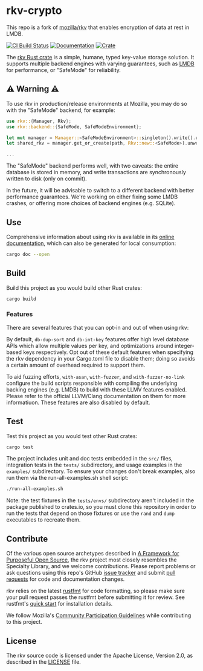 # rkv-crypto

This repo is a fork of [mozilla/rkv](https://github.com/mozilla/rkv) that enables encryption of data at rest in LMDB.

[![CI Build Status](https://github.com/mozilla/rkv/actions/workflows/ci.yml/badge.svg?branch=main)](https://github.com/mozilla/rkv/actions/workflows/ci.yml)
[![Documentation](https://docs.rs/rkv/badge.svg)](https://docs.rs/rkv/)
[![Crate](https://img.shields.io/crates/v/rkv.svg)](https://crates.io/crates/rkv)

The [rkv Rust crate](https://crates.io/crates/rkv-crypto) is a simple, humane, typed key-value storage solution. It supports multiple backend engines with varying guarantees, such as [LMDB](http://www.lmdb.tech/doc/) for performance, or "SafeMode" for reliability.

## ⚠️ Warning ⚠️

To use rkv in production/release environments at Mozilla, you may do so with the "SafeMode" backend, for example:

```rust
use rkv::{Manager, Rkv};
use rkv::backend::{SafeMode, SafeModeEnvironment};

let mut manager = Manager::<SafeModeEnvironment>::singleton().write().unwrap();
let shared_rkv = manager.get_or_create(path, Rkv::new::<SafeMode>).unwrap();

...
```

The "SafeMode" backend performs well, with two caveats: the entire database is stored in memory, and write transactions are synchronously written to disk (only on commit).

In the future, it will be advisable to switch to a different backend with better performance guarantees. We're working on either fixing some LMDB crashes, or offering more choices of backend engines (e.g. SQLite).

## Use

Comprehensive information about using rkv is available in its [online documentation](https://docs.rs/rkv/), which can also be generated for local consumption:

```sh
cargo doc --open
```

## Build

Build this project as you would build other Rust crates:

```sh
cargo build
```

### Features

There are several features that you can opt-in and out of when using rkv:

By default, `db-dup-sort` and `db-int-key` features offer high level database APIs which allow multiple values per key, and optimizations around integer-based keys respectively. Opt out of these default features when specifying the rkv dependency in your Cargo.toml file to disable them; doing so avoids a certain amount of overhead required to support them.

To aid fuzzing efforts, `with-asan`, `with-fuzzer`, and `with-fuzzer-no-link` configure the build scripts responsible with compiling the underlying backing engines (e.g. LMDB) to build with these LLMV features enabled. Please refer to the official LLVM/Clang documentation on them for more informatiuon. These features are also disabled by default.

## Test

Test this project as you would test other Rust crates:

```sh
cargo test
```

The project includes unit and doc tests embedded in the `src/` files, integration tests in the `tests/` subdirectory, and usage examples in the `examples/` subdirectory. To ensure your changes don't break examples, also run them via the run-all-examples.sh shell script:

```sh
./run-all-examples.sh
```

Note: the test fixtures in the `tests/envs/` subdirectory aren't included in the package published to crates.io, so you must clone this repository in order to run the tests that depend on those fixtures or use the `rand` and `dump` executables to recreate them.

## Contribute

Of the various open source archetypes described in [A Framework for Purposeful Open Source](https://medium.com/mozilla-open-innovation/whats-your-open-source-strategy-here-are-10-answers-383221b3f9d3), the rkv project most closely resembles the Specialty Library, and we welcome contributions. Please report problems or ask questions using this repo's GitHub [issue tracker](https://github.com/mozilla/rkv/issues) and submit [pull requests](https://github.com/mozilla/rkv/pulls) for code and documentation changes.

rkv relies on the latest [rustfmt](https://github.com/rust-lang-nursery/rustfmt) for code formatting, so please make sure your pull request passes the rustfmt before submitting it for review. See rustfmt's [quick start](https://github.com/rust-lang-nursery/rustfmt#quick-start) for installation details.

We follow Mozilla's [Community Participation Guidelines](https://www.mozilla.org/en-US/about/governance/policies/participation/) while contributing to this project.

## License

The rkv source code is licensed under the Apache License, Version 2.0, as described in the [LICENSE](https://github.com/mozilla/rkv/blob/master/LICENSE) file.
